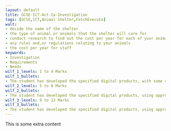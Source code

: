```yaml
---
layout: default
title: GCSE-ICT-Act-2a-Investigation
tags: [GCSE,ICT,Animal Shelter,FetchExecute]
walt:
- decide the name of the shelter
- the type of animal or animals that the shelter will care for
- conduct research to find out the cost per year for each of your animals for food, medical requirements e.g. vaccinations, other requirements e.g. bedding
- any rules and,or regulations relating to your animals
- the cost per year for staff
keywords:
- Investigation
- Requirements
- Needs
wilf_1_levels: 1 to 4 Marks
wilf_1_bullets: 
- The student has developed the specified digital products, with some use of appropriate content. They have carried out a limited review of their work but with few modifications
wilf_2_levels: 5 to 8 Marks
wilf_2_bullets:
- The student has developed the specified digital products, using appropriate content and features. They have reviewed their work and made modifications some of which are effective
wilf_3_levels: 9 to 12 Marks
wilf_3_bullets:
- The student has developed the specified digital products, using appropriate content and features effectively. They have reviewed and modified their work throughout its development, using feedback from others to improve the outcomes
---
```

This is some extra content

